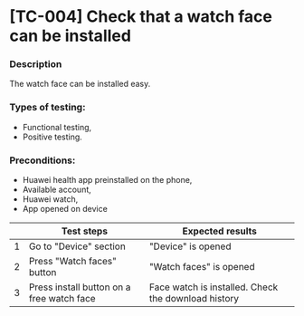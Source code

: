 # **[TC-004] Check that a watch face can be installed**

### **Description**

The watch face can be installed easy.

### **Types of testing:**

- Functional testing,
- Positive testing.

### **Preconditions:**

- Huawei health app preinstalled on the phone,
- Available account,
- Huawei watch,
- App opened on device

|     | **Test steps**                            | **Expected results**                                |
| --: | ----------------------------------------- | --------------------------------------------------- |
|   1 | Go to "Device" section                    | "Device" is opened                                  |
|   2 | Press "Watch faces" button                | "Watch faces" is opened                             |
|   3 | Press install button on a free watch face | Face watch is installed. Check the download history |
